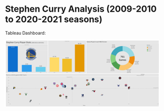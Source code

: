 # Stephen Curry Analysis (2009-2010 to 2020-2021 seasons)

Tableau Dashboard:

![Dashboard](https://github.com/arvin-panganiban/steph-curry-analysis/blob/a26479e80d9c115e66659923b09180624ddbfe00/Stephen%20Curry%20Tableau%20Dashboard.png?raw=true)
